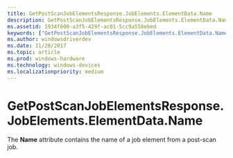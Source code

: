 ```yaml
---
title: GetPostScanJobElementsResponse.JobElements.ElementData.Name
description: GetPostScanJobElementsResponse.JobElements.ElementData.Name
ms.assetid: 1934f600-a3f5-429f-ac01-5cc9a558ebed
keywords: ["GetPostScanJobElementsResponse.JobElements.ElementData.Name"]
ms.author: windowsdriverdev
ms.date: 11/28/2017
ms.topic: article
ms.prod: windows-hardware
ms.technology: windows-devices
ms.localizationpriority: medium
---
```


# GetPostScanJobElementsResponse.JobElements.ElementData.Name


The **Name** attribute contains the name of a job element from a post-scan job.

 

 





